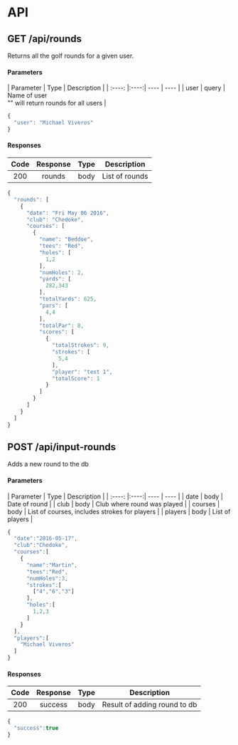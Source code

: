 # API

## GET /api/rounds  
Returns all the golf rounds for a given user.

#### Parameters
| Parameter | Type | Description |
| :----: |:----:| ---- | ---- |
| user | query  | Name of user<br>"" will return rounds for all users |

```javascript
{
  "user": "Michael Viveros"
}
```

#### Responses
| Code | Response | Type | Description |
| :----: |:----:| :----:| ---- |
| 200 | rounds | body  | List of rounds |

```javascript
{
  "rounds": [
    {
      "date": "Fri May 06 2016",
      "club": "Chedoke",
      "courses": [
        {
          "name": "Beddoe",
          "tees": "Red",
          "holes": [
            1,2
          ],
          "numHoles": 2,
          "yards": [
            282,343
          ],
          "totalYards": 625,
          "pars": [
            4,4
          ],
          "totalPar": 8,
          "scores": [
            {
              "totalStrokes": 9,
              "strokes": [
                5,4
              ],
              "player": "test 1",
              "totalScore": 1
            }
          ]
        }
      ]
    }
  ]
}
```

## POST /api/input-rounds  
Adds a new round to the db

#### Parameters
| Parameter | Type | Description |
| :----: |:----:| ---- | ---- |
| date | body  | Date of round |
| club | body  | Club where round was played |
| courses | body  | List of courses, includes strokes for players |
| players | body  | List of players |

```javascript
{
  "date":"2016-05-17",
  "club":"Chedoke",
  "courses":[
    {
      "name":"Martin",
      "tees":"Red",
      "numHoles":3,
      "strokes":[
        ["4","6","3"]
      ],
      "holes":[
        1,2,3
      ]
    }
  ],
  "players":[
    "Michael Viveros"
  ]
}
```

#### Responses
| Code | Response | Type | Description |
| :----: |:----:| :----:| ---- |
| 200 | success | body  | Result of adding round to db |

```javascript
{
  "success":true
}
```